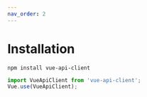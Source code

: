 ```yaml
---
nav_order: 2
---
```


# Installation

```
npm install vue-api-client
```

```javascript
import VueApiClient from 'vue-api-client';
Vue.use(VueApiClient);
```